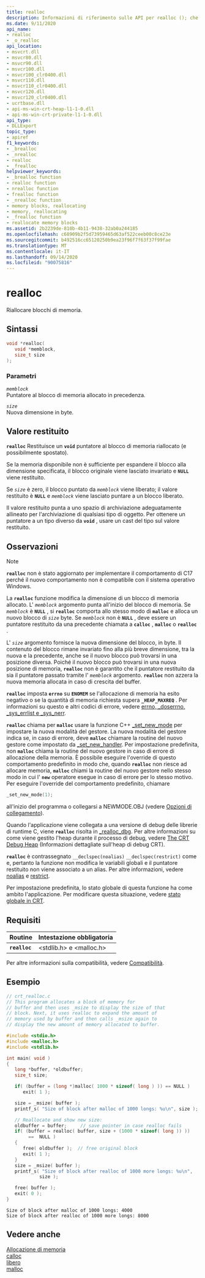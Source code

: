 ```yaml
---
title: realloc
description: Informazioni di riferimento sulle API per realloc (); che rialloca i blocchi di memoria.
ms.date: 9/11/2020
api_name:
- realloc
- _o_realloc
api_location:
- msvcrt.dll
- msvcr80.dll
- msvcr90.dll
- msvcr100.dll
- msvcr100_clr0400.dll
- msvcr110.dll
- msvcr110_clr0400.dll
- msvcr120.dll
- msvcr120_clr0400.dll
- ucrtbase.dll
- api-ms-win-crt-heap-l1-1-0.dll
- api-ms-win-crt-private-l1-1-0.dll
api_type:
- DLLExport
topic_type:
- apiref
f1_keywords:
- _brealloc
- _nrealloc
- realloc
- _frealloc
helpviewer_keywords:
- _brealloc function
- realloc function
- nrealloc function
- frealloc function
- _nrealloc function
- memory blocks, reallocating
- memory, reallocating
- _frealloc function
- reallocate memory blocks
ms.assetid: 2b2239de-810b-4b11-9438-32ab0a244185
ms.openlocfilehash: c68909b2f5d73959465d63af522ceeb00c8ce23e
ms.sourcegitcommit: b492516cc65120250b9ea23f96f7f63f37f99fae
ms.translationtype: MT
ms.contentlocale: it-IT
ms.lasthandoff: 09/14/2020
ms.locfileid: "90075816"
---
```

# <a name="realloc"></a>realloc

Riallocare blocchi di memoria.

## <a name="syntax"></a>Sintassi

```C
void *realloc(
   void *memblock,
   size_t size
);
```

### <a name="parameters"></a>Parametri

*`memblock`*\
Puntatore al blocco di memoria allocato in precedenza.

*`size`*\
Nuova dimensione in byte.

## <a name="return-value"></a>Valore restituito

**`realloc`** Restituisce un **`void`** puntatore al blocco di memoria riallocato (e possibilmente spostato).

Se la memoria disponibile non è sufficiente per espandere il blocco alla dimensione specificata, il blocco originale viene lasciato invariato e **`NULL`** viene restituito.

Se *`size`* è zero, il blocco puntato da *`memblock`* viene liberato; il valore restituito è **`NULL`** e *`memblock`* viene lasciato puntare a un blocco liberato.

Il valore restituito punta a uno spazio di archiviazione adeguatamente allineato per l'archiviazione di qualsiasi tipo di oggetto. Per ottenere un puntatore a un tipo diverso da **`void`** , usare un cast del tipo sul valore restituito.

## <a name="remarks"></a>Osservazioni

> [!NOTE]
> **`realloc`** non è stato aggiornato per implementare il comportamento di C17 perché il nuovo comportamento non è compatibile con il sistema operativo Windows.

La **`realloc`** funzione modifica la dimensione di un blocco di memoria allocato. L' *`memblock`* argomento punta all'inizio del blocco di memoria. Se *`memblock`* è **`NULL`** , si **`realloc`** comporta allo stesso modo di **`malloc`** e alloca un nuovo blocco di *`size`* byte. Se *`memblock`* non è **`NULL`** , deve essere un puntatore restituito da una precedente chiamata a **`calloc`** , **`malloc`** o **`realloc`** .

L' *`size`* argomento fornisce la nuova dimensione del blocco, in byte. Il contenuto del blocco rimane invariato fino alla più breve dimensione, tra la nuova e la precedente, anche se il nuovo blocco può trovarsi in una posizione diversa. Poiché il nuovo blocco può trovarsi in una nuova posizione di memoria, **`realloc`** non è garantito che il puntatore restituito da sia il puntatore passato tramite l' *`memblock`* argomento. **`realloc`** non azzera la nuova memoria allocata in caso di crescita del buffer.

**`realloc`** imposta **`errno`** su **`ENOMEM`** se l'allocazione di memoria ha esito negativo o se la quantità di memoria richiesta supera **`_HEAP_MAXREQ`** . Per informazioni su questo e altri codici di errore, vedere [errno, _doserrno, _sys_errlist e _sys_nerr](../../c-runtime-library/errno-doserrno-sys-errlist-and-sys-nerr.md).

**`realloc`** chiama per **`malloc`** usare la funzione C++ [_set_new_mode](set-new-mode.md) per impostare la nuova modalità del gestore. La nuova modalità del gestore indica se, in caso di errore, deve **`malloc`** chiamare la routine del nuovo gestore come impostato da [_set_new_handler](set-new-handler.md). Per impostazione predefinita, non **`malloc`** chiama la routine del nuovo gestore in caso di errore di allocazione della memoria. È possibile eseguire l'override di questo comportamento predefinito in modo che, quando **`realloc`** non riesce ad allocare memoria, **`malloc`** chiami la routine del nuovo gestore nello stesso modo in cui l' **`new`** operatore esegue in caso di errore per lo stesso motivo. Per eseguire l'override del comportamento predefinito, chiamare

```C
_set_new_mode(1);
```

all'inizio del programma o collegarsi a NEWMODE.OBJ (vedere [Opzioni di collegamento](../../c-runtime-library/link-options.md)).

Quando l'applicazione viene collegata a una versione di debug delle librerie di runtime C, viene **`realloc`** risolta in [_realloc_dbg](realloc-dbg.md). Per altre informazioni su come viene gestito l'heap durante il processo di debug, vedere [The CRT Debug Heap](/visualstudio/debugger/crt-debug-heap-details) (Informazioni dettagliate sull'heap di debug CRT).

**`realloc`** è contrassegnato `__declspec(noalias)` `__declspec(restrict)` come e, pertanto la funzione non modifica le variabili globali e il puntatore restituito non viene associato a un alias. Per altre informazioni, vedere [noalias](../../cpp/noalias.md) e [restrict](../../cpp/restrict.md).

Per impostazione predefinita, lo stato globale di questa funzione ha come ambito l'applicazione. Per modificare questa situazione, vedere [stato globale in CRT](../global-state.md).

## <a name="requirements"></a>Requisiti

|Routine|Intestazione obbligatoria|
|-------------|---------------------|
|**`realloc`**|\<stdlib.h> e \<malloc.h>|

Per altre informazioni sulla compatibilità, vedere [Compatibilità](../../c-runtime-library/compatibility.md).

## <a name="example"></a>Esempio

```C
// crt_realloc.c
// This program allocates a block of memory for
// buffer and then uses _msize to display the size of that
// block. Next, it uses realloc to expand the amount of
// memory used by buffer and then calls _msize again to
// display the new amount of memory allocated to buffer.

#include <stdio.h>
#include <malloc.h>
#include <stdlib.h>

int main( void )
{
   long *buffer, *oldbuffer;
   size_t size;

   if( (buffer = (long *)malloc( 1000 * sizeof( long ) )) == NULL )
      exit( 1 );

   size = _msize( buffer );
   printf_s( "Size of block after malloc of 1000 longs: %u\n", size );

   // Reallocate and show new size:
   oldbuffer = buffer;     // save pointer in case realloc fails
   if( (buffer = realloc( buffer, size + (1000 * sizeof( long )) ))
        ==  NULL )
   {
      free( oldbuffer );  // free original block
      exit( 1 );
   }
   size = _msize( buffer );
   printf_s( "Size of block after realloc of 1000 more longs: %u\n",
            size );

   free( buffer );
   exit( 0 );
}
```

```Output
Size of block after malloc of 1000 longs: 4000
Size of block after realloc of 1000 more longs: 8000
```

## <a name="see-also"></a>Vedere anche

[Allocazione di memoria](../../c-runtime-library/memory-allocation.md)\
[calloc](calloc.md)\
[libero](free.md)\
[malloc](malloc.md)

